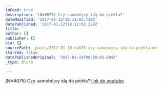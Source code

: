 ```yaml
---
inFeed: true
description: '[NV#075] Czy samobójcy idą do piekła?'
dateModified: '2017-01-12T10:11:01.730Z'
datePublished: '2017-01-12T10:11:02.229Z'
title: ''
author: []
publisher: {}
via: {}
sourcePath: _posts/2017-01-10-nv075-czy-samobojcy-ida-do-piekla.md
starred: false
datePublishedOriginal: '2017-01-10T08:00:05.804Z'
_type: Blurb

---
```

\[NV\#075\] Czy samobójcy idą do piekła?
[link do youtube][0]

[0]: https://www.youtube.com/watch?v=aJWjigiSNbk